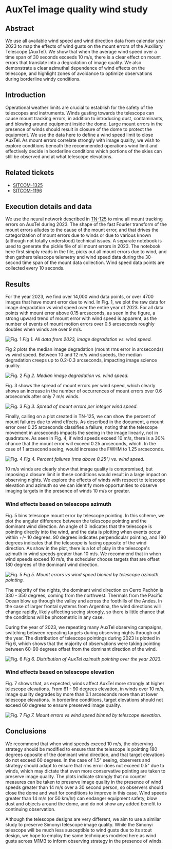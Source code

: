 # AuxTel image quality wind study

## Abstract
We use all available wind speed and wind direction data from calendar year 2023 to map the effects of wind gusts on the mount errors of the Auxiliary Telescope (AuxTel). We show that when the average wind speed over a time span of 30 seconds exceeds 10 m/s, there is a clear effect on mount errors that translate into a degradation of image quality. We also demonstrate a clear azimuthal dependence of wind effects on the telescope, and highlight zones of avoidance to optimize observations during borderline windy conditions.

## Introduction
Operational weather limits are crucial to establish for the safety of the telescopes and instruments. Winds gusting towards the telescope can cause mount tracking errors, in addition to introducing dust, contaminants, and blowing around equipment inside the dome. Large mount errors in the presence of winds should result in closure of the dome to protect the equipment. We use the data here to define a wind speed limit to close AuxTel. As mount errors correlate strongly with image quality, we wish to explore conditions beneath the recommended operations wind limit and effectively decide in borderline conditions which portions of the skies can still be observed and at what telescope elevations. 

## Related tickets
- [SITCOM-1325](https://rubinobs.atlassian.net/browse/SITCOM-1325)
- [SITCOM-1196](https://rubinobs.atlassian.net/browse/SITCOM-1196)

## Execution details and data
We use the neural network described in [TN-125](https://sitcomtn-125.lsst.io/) to mine all mount tracking errors on AuxTel during 2023. The shape of the fast Fourier transform of the mount errors alludes to the cause of the mount error, and that drives the categorization of mount errors due to winds or due to various known (although not totally understood) technical issues. A separate notebook is used to generate the pickle file of all mount errors in 2023. The notebook here first simply reads in the file, picks out all mount errors due to wind, and then gathers telescope telemetry and wind speed data during the 30-second time span of the mount data collection. Wind speed data points are collected every 10 seconds. 

## Results
For the year 2023, we find over 14,000 wind data points, or over 4700 images that have mount error due to wind. In Fig. 1, we plot the raw data for image degradation vs wind speed over the entire year of 2023. For all data points with mount error above 0.15 arcseconds, as seen in the figure, a strong upward trend of mount error with wind speed is apparent, as the number of events of mount motion errors over 0.5 arcseconds roughly doubles when winds are over 9 m/s.

![Fig. 1](fig_1.png)
*Fig 1. All data from 2023, image degradation vs. wind speed.*

Fig 2 plots the median image degradation (mount rms error in arcseconds) vs wind speed. Between 10 and 12 m/s wind speeds, the median degradation creeps up to 0.2-0.3 arcseconds, impacting image science quality. 

![Fig. 2](fig_2.png)
*Fig 2. Median image degradation vs. wind speed.*

Fig. 3 shows the spread of mount errors per wind speed, which clearly shows an increase in the number of occurrences of mount errors over 0.6 arcseconds after only 7 m/s winds. 

![Fig. 3](fig_3.png)
*Fig 3. Spread of mount errors per integer wind speed.*

Finally, calling on a plot created in TN-125, we can show the percent of mount failures due to wind effects. As described in the document, a mount error over 0.25 arcseconds classifies a failure, noting that the telescope movement in arcseconds impacts the seeing in the image linearly, not in quadrature. As seen in Fig. 4, if wind speeds exceed 10 m/s, there is a 30% chance that the mount error will exceed 0.25 arcseconds, which. In the case of 1 arcsecond seeing, would increase the FWHM to 1.25 arcseconds. 

![Fig. 4](fig_4.png)
*Fig 4. Percent failures (rms above 0.25") vs. wind speed.*

10 m/s winds are clearly show that image quality is compromised, but imposing a closure limit in these conditions would result in a large impact on observing nights. We explore the effects of winds with respect to telescope elevation and azimuth so we can identify more opportunities to observe imaging targets in the presence of winds 10 m/s or greater. 

### Wind effects based on telescope azimuth
Fig. 5 bins telescope mount error by telescope pointing. In this scheme, we plot the angular difference between the telescope pointing and the dominant wind direction. An angle of 0 indicates that the telescope is pointing directly into the wind, and the data is plotting when events occur within +/- 10 degrees. 90 degrees indicates perpendicular pointing, and 180 degrees indicates that the telescope is facing opposite of the wind direction. As show in the plot, there is a lot of play in the telescope's azimuth in wind speeds greater than 10 m/s. We recommend that in when wind speeds exceed 10 m/s, the scheduler choose targets that are offset 180 degrees of the dominant wind direction. 

![Fig. 5](fig_5.png)
*Fig 5. Mount errors vs wind speed binned by telescope azimuth pointing.*

The majority of the nights, the dominant wind direction on Cerro Pachón is 330 - 350 degrees, coming from the northwest. Thermals from the Pacific Ocean blow up through the valley and across the foothills of the Andes. In the case of larger frontal systems from Argentina, the wind directions will change rapidly, likely affecting seeing strongly, so there is little chance that the conditions will be photometric in any case. 

During the year of 2023, we repeating many AuxTel observing campaigns, switching between repeating targets during observing nights through out the year. The distribution of telescope pointings during 2023 is plotted in Fig 6, which shows that the majority of observations were taking pointing between 60-90 degrees offset from the dominant direction of the wind. 

![Fig. 6](fig_6.png)
*Fig 6. Distribution of AuxTel azimuth pointing over the year 2023.*

### Wind effects based on telescope elevation
Fig. 7 shows that, as expected, winds affect AuxTel more strongly at higher telescope elevations. From 61 - 90 degrees elevation, in winds over 10 m/s, image quality degrades by more than 0.1 arcseconds more than at lower telescope elevations. In borderline conditions, target elevations should not exceed 60 degrees to ensure preserved image quality. 

![Fig. 7](fig_7.png)
*Fig 7. Mount errors vs wind speed binned by telescope elevation.*

## Conclusions
We recommend that when wind speeds exceed 10 m/s, the observing strategy should be modified to ensure that the telescope is pointing 180 degrees opposite of the dominant wind direction, and that target elevations do not exceed 60 degrees. In the case of 1.5" seeing, observers and strategy should adapt to ensure that rms error does not exceed 0.5" due to winds, which may dictate that even more conservative pointing are taken to preserve image quality. The plots indicate strongly that no counter measures can be taken to preserve image quality in the presence of wind speeds greater than 14 m/s over a 30 second person, so observers should close the dome and wait for conditions to improve in this case. Wind speeds greater than 14 m/s (or 50 km/hr) can endanger equipment safety, blow dust and objects around the dome, and do not show any added benefit to continuing observation. 

Although the telescope designs are very different, we aim to use a similar study to preserve Simonyi telescope image quality. While the Simonyi telescope will be much less susceptible to wind gusts due to its stout design, we hope to employ the same techniques modeled here as wind gusts across M1M3 to inform observing strategy in the presence of winds. 
